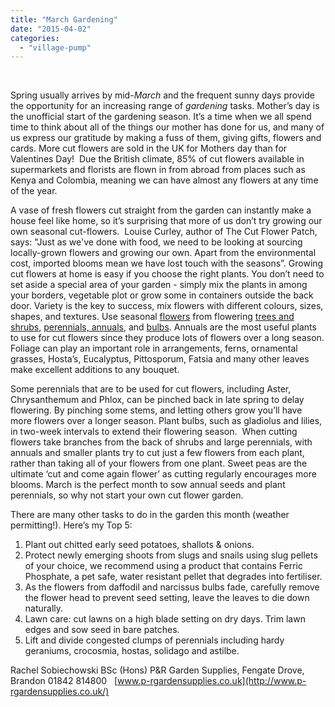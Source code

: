 ```yaml
---
title: "March Gardening"
date: "2015-04-02"
categories: 
  - "village-pump"
---
```


 

Spring usually arrives by mid-_March_ and the frequent sunny days provide the opportunity for an increasing range of _gardening_ tasks. Mother’s day is the unofficial start of the gardening season. It’s a time when we all spend time to think about all of the things our mother has done for us, and many of us express our gratitude by making a fuss of them, giving gifts, flowers and cards. More cut flowers are sold in the UK for Mothers day than for Valentines Day!  Due the British climate, 85% of cut flowers available in supermarkets and florists are flown in from abroad from places such as Kenya and Colombia, meaning we can have almost any flowers at any time of the year.

A vase of fresh flowers cut straight from the garden can instantly make a house feel like home, so it’s surprising that more of us don’t try growing our own seasonal cut-flowers.  Louise Curley, author of The Cut Flower Patch, says: "Just as we've done with food, we need to be looking at sourcing locally-grown flowers and growing our own. Apart from the environmental cost, imported blooms mean we have lost touch with the seasons”. Growing cut flowers at home is easy if you choose the right plants. You don’t need to set aside a special area of your garden - simply mix the plants in among your borders, vegetable plot or grow some in containers outside the back door. Variety is the key to success, mix flowers with different colours, sizes, shapes, and textures. Use seasonal [flowers](http://www.nybg.org/gardens/home-gardening/tips/flowers.php) from flowering [trees and shrubs](http://www.nybg.org/gardens/home-gardening/tips/trees.php), [perennials, annuals](http://www.nybg.org/gardens/home-gardening/tips/plants.php), and [bulbs](http://www.nybg.org/gardens/home-gardening/tips/bulbs.php). Annuals are the most useful plants to use for cut flowers since they produce lots of flowers over a long season. Foliage can play an important role in arrangements, ferns, ornamental grasses, Hosta’s, Eucalyptus, Pittosporum, Fatsia and many other leaves make excellent additions to any bouquet.

Some perennials that are to be used for cut flowers, including Aster, Chrysanthemum and Phlox, can be pinched back in late spring to delay flowering. By pinching some stems, and letting others grow you’ll have more flowers over a longer season. Plant bulbs, such as gladiolus and lilies, in two-week intervals to extend their flowering season.  When cutting flowers take branches from the back of shrubs and large perennials, with annuals and smaller plants try to cut just a few flowers from each plant, rather than taking all of your flowers from one plant. Sweet peas are the ultimate ‘cut and come again flower’ as cutting regularly encourages more blooms. March is the perfect month to sow annual seeds and plant perennials, so why not start your own cut flower garden.

There are many other tasks to do in the garden this month (weather permitting!). Here’s my Top 5:

1. Plant out chitted early seed potatoes, shallots & onions.
2. Protect newly emerging shoots from slugs and snails using slug pellets of your choice, we recommend using a product that contains Ferric Phosphate, a pet safe, water resistant pellet that degrades into fertiliser.
3. As the flowers from daffodil and narcissus bulbs fade, carefully remove the flower head to prevent seed setting, leave the leaves to die down naturally.
4. Lawn care: cut lawns on a high blade setting on dry days. Trim lawn edges and sow seed in bare patches.
5. Lift and divide congested clumps of perennials including hardy geraniums, crocosmia, hostas, solidago and astilbe.

Rachel Sobiechowski BSc (Hons) P&R Garden Supplies, Fengate Drove, Brandon 01842 814800   [www.p-rgardensupplies.co.uk](http://www.p-rgardensupplies.co.uk/)
